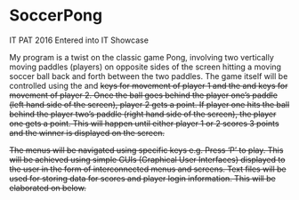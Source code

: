 # SoccerPong
IT PAT 2016 Entered into IT Showcase

My program is a twist on the classic game Pong, involving two vertically moving paddles (players) on opposite sides of the screen hitting 
a moving soccer ball back and forth between the two paddles. The game itself will be controlled using the <w> and <s> keys for movement of 
player 1 and the <up> and <down> keys for movement of player 2. Once the ball goes behind the player one’s paddle (left hand side of the 
screen), player 2 gets a point. If player one hits the ball behind the player two’s paddle (right hand side of the screen), the player one 
gets a point. This will happen until either player 1 or 2 scores 3 points and the winner is displayed on the screen. 

The menus will be navigated using specific keys e.g. Press ‘P’ to play. This will be achieved using simple GUIs (Graphical User 
Interfaces) displayed to the user in the form of interconnected menus and screens. Text files will be used for storing data for scores and 
player login information. This will be elaborated on below.
